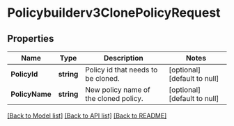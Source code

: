 # Policybuilderv3ClonePolicyRequest

## Properties
Name | Type | Description | Notes
------------ | ------------- | ------------- | -------------
**PolicyId** | **string** | Policy id that needs to be cloned. | [optional] [default to null]
**PolicyName** | **string** | New policy name of the cloned policy. | [optional] [default to null]

[[Back to Model list]](../README.md#documentation-for-models) [[Back to API list]](../README.md#documentation-for-api-endpoints) [[Back to README]](../README.md)

